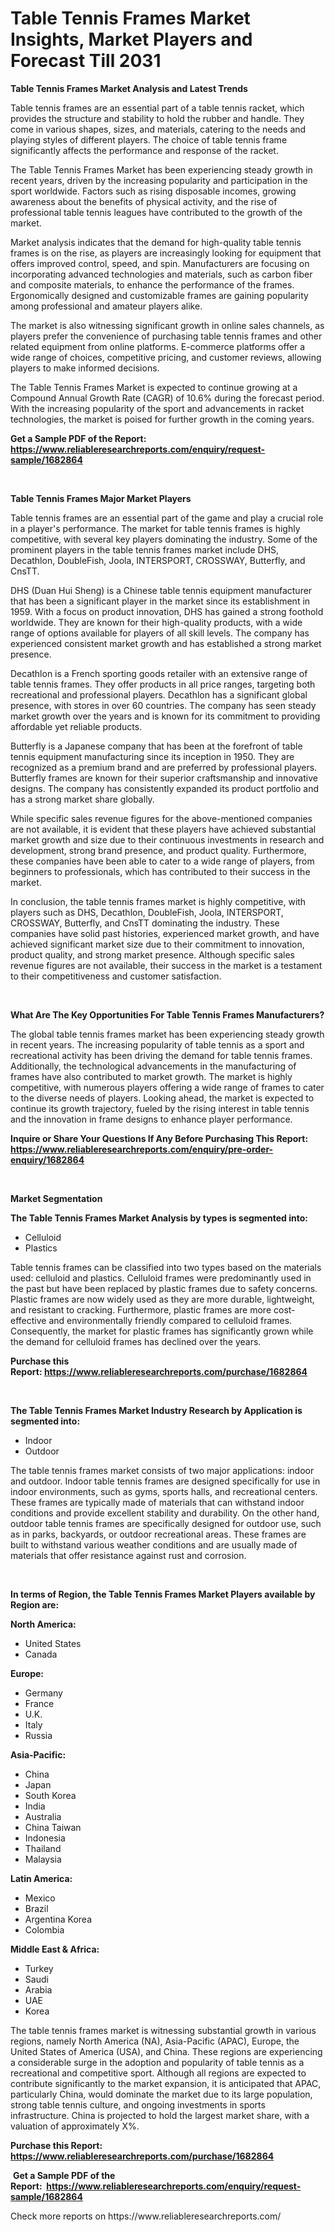 <p><h1>Table Tennis Frames Market Insights, Market Players and Forecast Till 2031</h1></p><p><strong>Table Tennis Frames Market Analysis and Latest Trends</strong></p>
<p><p>Table tennis frames are an essential part of a table tennis racket, which provides the structure and stability to hold the rubber and handle. They come in various shapes, sizes, and materials, catering to the needs and playing styles of different players. The choice of table tennis frame significantly affects the performance and response of the racket.</p><p>The Table Tennis Frames Market has been experiencing steady growth in recent years, driven by the increasing popularity and participation in the sport worldwide. Factors such as rising disposable incomes, growing awareness about the benefits of physical activity, and the rise of professional table tennis leagues have contributed to the growth of the market.</p><p>Market analysis indicates that the demand for high-quality table tennis frames is on the rise, as players are increasingly looking for equipment that offers improved control, speed, and spin. Manufacturers are focusing on incorporating advanced technologies and materials, such as carbon fiber and composite materials, to enhance the performance of the frames. Ergonomically designed and customizable frames are gaining popularity among professional and amateur players alike.</p><p>The market is also witnessing significant growth in online sales channels, as players prefer the convenience of purchasing table tennis frames and other related equipment from online platforms. E-commerce platforms offer a wide range of choices, competitive pricing, and customer reviews, allowing players to make informed decisions.</p><p>The Table Tennis Frames Market is expected to continue growing at a Compound Annual Growth Rate (CAGR) of 10.6% during the forecast period. With the increasing popularity of the sport and advancements in racket technologies, the market is poised for further growth in the coming years.</p></p>
<p><strong>Get a Sample PDF of the Report:&nbsp; <a href="https://www.reliableresearchreports.com/enquiry/request-sample/1682864">https://www.reliableresearchreports.com/enquiry/request-sample/1682864</a></strong></p>
<p>&nbsp;</p>
<p><strong>Table Tennis Frames Major Market Players</strong></p>
<p><p>Table tennis frames are an essential part of the game and play a crucial role in a player's performance. The market for table tennis frames is highly competitive, with several key players dominating the industry. Some of the prominent players in the table tennis frames market include DHS, Decathlon, DoubleFish, Joola, INTERSPORT, CROSSWAY, Butterfly, and CnsTT.</p><p>DHS (Duan Hui Sheng) is a Chinese table tennis equipment manufacturer that has been a significant player in the market since its establishment in 1959. With a focus on product innovation, DHS has gained a strong foothold worldwide. They are known for their high-quality products, with a wide range of options available for players of all skill levels. The company has experienced consistent market growth and has established a strong market presence.</p><p>Decathlon is a French sporting goods retailer with an extensive range of table tennis frames. They offer products in all price ranges, targeting both recreational and professional players. Decathlon has a significant global presence, with stores in over 60 countries. The company has seen steady market growth over the years and is known for its commitment to providing affordable yet reliable products.</p><p>Butterfly is a Japanese company that has been at the forefront of table tennis equipment manufacturing since its inception in 1950. They are recognized as a premium brand and are preferred by professional players. Butterfly frames are known for their superior craftsmanship and innovative designs. The company has consistently expanded its product portfolio and has a strong market share globally.</p><p>While specific sales revenue figures for the above-mentioned companies are not available, it is evident that these players have achieved substantial market growth and size due to their continuous investments in research and development, strong brand presence, and product quality. Furthermore, these companies have been able to cater to a wide range of players, from beginners to professionals, which has contributed to their success in the market.</p><p>In conclusion, the table tennis frames market is highly competitive, with players such as DHS, Decathlon, DoubleFish, Joola, INTERSPORT, CROSSWAY, Butterfly, and CnsTT dominating the industry. These companies have solid past histories, experienced market growth, and have achieved significant market size due to their commitment to innovation, product quality, and strong market presence. Although specific sales revenue figures are not available, their success in the market is a testament to their competitiveness and customer satisfaction.</p></p>
<p>&nbsp;</p>
<p><strong>What Are The Key Opportunities For Table Tennis Frames Manufacturers?</strong></p>
<p><p>The global table tennis frames market has been experiencing steady growth in recent years. The increasing popularity of table tennis as a sport and recreational activity has been driving the demand for table tennis frames. Additionally, the technological advancements in the manufacturing of frames have also contributed to market growth. The market is highly competitive, with numerous players offering a wide range of frames to cater to the diverse needs of players. Looking ahead, the market is expected to continue its growth trajectory, fueled by the rising interest in table tennis and the innovation in frame designs to enhance player performance.</p></p>
<p><strong>Inquire or Share Your Questions If Any Before Purchasing This Report: <a href="https://www.reliableresearchreports.com/enquiry/pre-order-enquiry/1682864">https://www.reliableresearchreports.com/enquiry/pre-order-enquiry/1682864</a></strong></p>
<p>&nbsp;</p>
<p><strong>Market Segmentation</strong></p>
<p><strong>The Table Tennis Frames Market Analysis by types is segmented into:</strong></p>
<p><ul><li>Celluloid</li><li>Plastics</li></ul></p>
<p><p>Table tennis frames can be classified into two types based on the materials used: celluloid and plastics. Celluloid frames were predominantly used in the past but have been replaced by plastic frames due to safety concerns. Plastic frames are now widely used as they are more durable, lightweight, and resistant to cracking. Furthermore, plastic frames are more cost-effective and environmentally friendly compared to celluloid frames. Consequently, the market for plastic frames has significantly grown while the demand for celluloid frames has declined over the years.</p></p>
<p><strong>Purchase this Report:&nbsp;<a href="https://www.reliableresearchreports.com/purchase/1682864">https://www.reliableresearchreports.com/purchase/1682864</a></strong></p>
<p>&nbsp;</p>
<p><strong>The Table Tennis Frames Market Industry Research by Application is segmented into:</strong></p>
<p><ul><li>Indoor</li><li>Outdoor</li></ul></p>
<p><p>The table tennis frames market consists of two major applications: indoor and outdoor. Indoor table tennis frames are designed specifically for use in indoor environments, such as gyms, sports halls, and recreational centers. These frames are typically made of materials that can withstand indoor conditions and provide excellent stability and durability. On the other hand, outdoor table tennis frames are specifically designed for outdoor use, such as in parks, backyards, or outdoor recreational areas. These frames are built to withstand various weather conditions and are usually made of materials that offer resistance against rust and corrosion.</p></p>
<p>&nbsp;</p>
<p><strong>In terms of Region, the Table Tennis Frames Market Players available by Region are:</strong></p>
<p>
    <p> <strong> North America: </strong>
        <ul>
            <li>United States</li>
            <li>Canada</li>
        </ul>
        </p> 
    <p> <strong> Europe: </strong>
        <ul>
            <li>Germany</li>
            <li>France</li>
            <li>U.K.</li>
            <li>Italy</li>
            <li>Russia</li>
        </ul>
        </p> 
    <p> <strong> Asia-Pacific: </strong>
        <ul>
            <li>China</li>
            <li>Japan</li>
            <li>South Korea</li>
            <li>India</li>
            <li>Australia</li>
            <li>China Taiwan</li>
            <li>Indonesia</li>
            <li>Thailand</li>
            <li>Malaysia</li>
        </ul>
        </p> 
    <p> <strong> Latin America: </strong>
        <ul>
            <li>Mexico</li>
            <li>Brazil</li>
            <li>Argentina Korea</li>
            <li>Colombia</li>
        </ul>
        </p> 
    <p> <strong> Middle East & Africa: </strong>
        <ul>
            <li>Turkey</li>
            <li>Saudi</li>
            <li>Arabia</li>
            <li>UAE</li>
            <li>Korea</li>
        </ul>
    </p>
    </p>
<p><p>The table tennis frames market is witnessing substantial growth in various regions, namely North America (NA), Asia-Pacific (APAC), Europe, the United States of America (USA), and China. These regions are experiencing a considerable surge in the adoption and popularity of table tennis as a recreational and competitive sport. Although all regions are expected to contribute significantly to the market expansion, it is anticipated that APAC, particularly China, would dominate the market due to its large population, strong table tennis culture, and ongoing investments in sports infrastructure. China is projected to hold the largest market share, with a valuation of approximately X%.</p></p>
<p><strong>Purchase this Report: <a href="https://www.reliableresearchreports.com/purchase/1682864">https://www.reliableresearchreports.com/purchase/1682864</a></strong></p>
<p>&nbsp;<strong>Get a Sample PDF of the Report:&nbsp;&nbsp;<a href="https://www.reliableresearchreports.com/enquiry/request-sample/1682864">https://www.reliableresearchreports.com/enquiry/request-sample/1682864</a></strong></p>
<p><strong></strong></p>
<p>Check more reports on https://www.reliableresearchreports.com/</p>